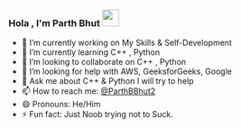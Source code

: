 ### Hola , I'm Parth Bhut   <img src="https://raw.githubusercontent.com/MartinHeinz/MartinHeinz/master/wave.gif" width="30px">




- 🔭 I’m currently working on My Skills & Self-Development  
- 🌱 I’m currently learning C++ , Python 
- 👯 I’m looking to collaborate on C++ ,  Python
- 🤔 I’m looking for help with  AWS, GeeksforGeeks, Google
- 💬 Ask me about C++ & Python I will try to help
- 📫 How to reach me: [@ParthBBhut2](https://twitter.com/parthbbhut2)
- 😄 Pronouns: He/Him
- ⚡ Fun fact: Just Noob trying not to Suck.



